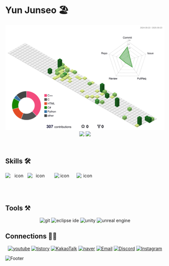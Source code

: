 # Yun Junseo 🏖️

<div align="center">
<!-- ![Yun Junseo's GitHub stats](https://github-readme-stats.vercel.app/api?username=yjs2673&show_icons=true&theme=dark) -->
<!-- [![Top Langs](https://github-readme-stats.vercel.app/api/top-langs/?username=yjs2673&langs_count=8&layout=compact&theme=dark)](https://github.com/yjs2673)﻿ -->

<img src="./profile-3d-contrib/profile-green-animate.svg" width="600" alt="3D Contrib" />  <br/>
<img src="http://mazassumnida.wtf/api/v2/generate_badge?boj=yjs2673" width="300" />
<img src="http://mazandi.herokuapp.com/api?handle=yjs2673&theme=white" width="300" />       <br/>
</div>
<br/>

## Skills 🛠️
<div align="center">

<div style="display: flex; align-items: flex-start; flex-direction: row;">
  <img src="https://techstack-generator.vercel.app/cpp-icon.svg" alt="icon" width="70" height="70" />
  <img src="https://techstack-generator.vercel.app/csharp-icon.svg" alt="icon" width="65" height="65" style="margin-right: 20px;"/>
  <img src="https://techstack-generator.vercel.app/python-icon.svg" alt="icon" width="50" height="50" style="margin-right: 20px;"/>
  <img src="https://techstack-generator.vercel.app/java-icon.svg" alt="icon" width="55" height="55" style="margin-right: 20px;"/>
</div>

<!-- ![python](https://img.shields.io/badge/python-3776AB.svg?&style=for-the-badge&logo=python&logoColor=white) -->
<!-- ![cplusplus](https://img.shields.io/badge/c++-00599C.svg?&style=for-the-badge&logo=cplusplus&logoColor=white) -->
<!-- <img src="https://img.shields.io/badge/c-%23A8B9CC.svg?&style=for-the-badge&logo=c&logoColor=black" /> -->
<!-- ![cplusplus](https://img.shields.io/badge/c%23-663399.svg?&style=for-the-badge&logo=cplusplus&logoColor=white) -->
<!-- ![java](https://img.shields.io/badge/java-007396.svg?&style=for-the-badge&logo=java&logoColor=white) -->
<!-- ![verilog](https://img.shields.io/badge/verilog-000000.svg?&style=for-the-badge&logo=verilog&logoColor=white) -->
</div>

## Tools ⚒️
<div align="center">
  
![git](https://img.shields.io/badge/git-F05032.svg?&style=for-the-badge&logo=git&logoColor=white)
![eclipse ide](https://img.shields.io/badge/eclipse%20ide-2C2255.svg?&style=for-the-badge&logo=eclipse%20ide&logoColor=white)
![unity](https://img.shields.io/badge/unity-000000.svg?&style=for-the-badge&logo=unity&logoColor=white)
![unreal engine](https://img.shields.io/badge/unreal%20engine-0E1128.svg?&style=for-the-badge&logo=unreal%20engine&logoColor=white)
<!-- <img src="https://img.shields.io/badge/visual%20studio%20code-%23007ACC.svg?&style=for-the-badge&logo=visual%20studio%20code&logoColor=white" /> -->
</div>

## Connections ⛓️‍💥
<div align="center">
  
[![youtube](https://img.shields.io/badge/-YouTube-FF0000?style=flat-square&logo=youtube&logoColor=white)](https://www.youtube.com/@yjs2673)
[![tistory](https://img.shields.io/badge/-Tistory-EB531F?style=flat-square&logo=tistory&logoColor=white)](https://yjs2673.tistory.com)
[![KakaoTalk](https://img.shields.io/badge/-KakaoTalk-FFCD00?style=flat-square&logo=Kakaotalk&logoColor=white)](https://open.kakao.com/o/soNd3zTh)
[![naver](https://img.shields.io/badge/-Blog-03C75A?&style=flat-square&logo=naver&logoColor=white)](https://blog.naver.com/yjs2673)
[![Email](https://img.shields.io/badge/-Gmail-4285F4?style=flat-square&logo=gmail&logoColor=white)](mailto:junseo@hello.com)
[![Discord](https://img.shields.io/badge/-Discord-5865F2?style=flat-square&logo=discord&logoColor=white)](https://discord.com/users/353530660415209473)
[![Instagram](https://img.shields.io/badge/-Instagram-ed5ce6?style=flat-square&logo=instagram&logoColor=white)](https://www.instagram.com/junseo.__.o)
</div>

![Footer](https://capsule-render.vercel.app/api?type=waving&color=auto&height=200&section=footer)
